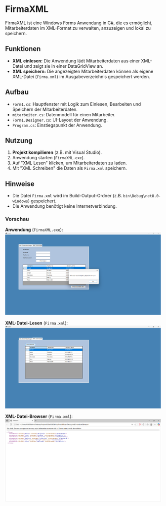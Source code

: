 # FirmaXML

FirmaXML ist eine Windows Forms Anwendung in C#, die es ermöglicht, Mitarbeiterdaten im XML-Format zu verwalten, anzuzeigen und lokal zu speichern.

## Funktionen
- **XML einlesen:** Die Anwendung lädt Mitarbeiterdaten aus einer XML-Datei und zeigt sie in einer DataGridView an.
- **XML speichern:** Die angezeigten Mitarbeiterdaten können als eigene XML-Datei (`Firma.xml`) im Ausgabeverzeichnis gespeichert werden.


## Aufbau
- `Form1.cs`: Hauptfenster mit Logik zum Einlesen, Bearbeiten und Speichern der Mitarbeiterdaten.
- `mitarbeiter.cs`: Datenmodell für einen Mitarbeiter.
- `Form1.Designer.cs`: UI-Layout der Anwendung.
- `Program.cs`: Einstiegspunkt der Anwendung.

## Nutzung
1. **Projekt kompilieren** (z.B. mit Visual Studio).
2. Anwendung starten (`FirmaXML.exe`).
3. Auf "XML Lesen" klicken, um Mitarbeiterdaten zu laden.
4. Mit "XML Schreiben" die Daten als `Firma.xml` speichern.

## Hinweise
- Die Datei `Firma.xml` wird im Build-Output-Ordner (z.B. `bin\Debug\net8.0-windows`) gespeichert.
- Die Anwendung benötigt keine Internetverbindung.

### Vorschau

**Anwendung** (`FirmaXML.exe`):  
![Anwendung](vorschau/vorschau1.png)

**XML-Datei-Lesen** (`Firma.xml`):  
![XML-Datei-Lesen](vorschau/vorschau2.png)

**XML-Datei-Browser** (`Firma.xml`):  
![XML-Datei-Browser](vorschau/vorschau3.png)

